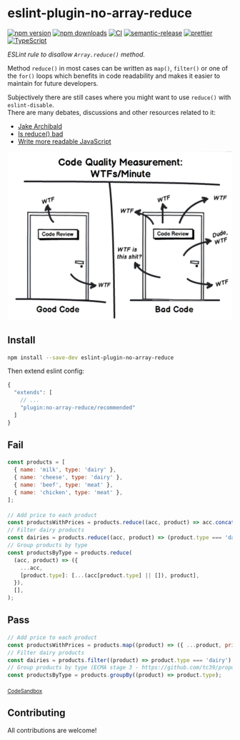 # eslint-plugin-no-array-reduce

[![npm version][npm-badge]][npm-url]
[![npm downloads][downloads-badge]][npm-url]
[![CI][build-badge]][build-url]
[![semantic-release][semantic-badge]][semantic-url]
[![prettier][prettier-badge]][prettier-url]
[![TypeScript][typescript-badge]][typescript-url]

_ESLint rule to disallow `Array.reduce()` method._

Method `reduce()` in most cases can be written as `map()`, `filter()` or one of the `for()` loops which benefits in code readability and makes it easier to maintain for future developers.

Subjectively there are still cases where you might want to use `reduce()` with `eslint-disable`.  
There are many debates, discussions and other resources related to it:

- [Jake Archibald](https://twitter.com/jaffathecake/status/1213077702300852224)
- [Is reduce() bad](https://dev.to/jasterix/is-reduce-bad-2hhd)
- [Write more readable JavaScript](https://betterprogramming.pub/think-again-before-you-use-array-reduce-28f785b5aea9)

[![](misc/code.png)](https://twitter.com/jaffathecake/status/1213084977065279489)

## Install

```bash
npm install --save-dev eslint-plugin-no-array-reduce
```

Then extend eslint config:

```js
{
  "extends": [
    // ...
    "plugin:no-array-reduce/recommended"
  ]
}
```

## Fail

```js
const products = [
  { name: 'milk', type: 'dairy' },
  { name: 'cheese', type: 'dairy' },
  { name: 'beef', type: 'meat' },
  { name: 'chicken', type: 'meat' },
];

// Add price to each product
const productsWithPrices = products.reduce((acc, product) => acc.concat({ ...product, price: 2.7 }), []);
// Filter dairy products
const dairies = products.reduce((acc, product) => (product.type === 'dairy' ? acc.concat(product) : acc), []);
// Group products by type
const productsByType = products.reduce(
  (acc, product) => ({
    ...acc,
    [product.type]: [...(acc[product.type] || []), product],
  }),
  [],
);
```

## Pass

```js
// Add price to each product
const productsWithPrices = products.map((product) => ({ ...product, price: 2.7 }));
// Filter dairy products
const dairies = products.filter((product) => product.type === 'dairy');
// Group products by type (ECMA stage 3 - https://github.com/tc39/proposal-array-grouping)
const productsByType = products.groupBy((product) => product.type);
```

<sub>[CodeSandbox](https://codesandbox.io/s/eslint-plugin-no-array-reduce-4cyc1i?file=/index.js)</sub>

## Contributing

All contributions are welcome!

[npm-url]: https://www.npmjs.com/package/eslint-plugin-no-array-reduce
[npm-badge]: https://img.shields.io/npm/v/eslint-plugin-no-array-reduce.svg
[downloads-badge]: https://img.shields.io/npm/dm/eslint-plugin-no-array-reduce.svg?color=blue
[build-badge]: https://github.com/mkosir/eslint-plugin-no-array-reduce/actions/workflows/main.yml/badge.svg
[build-url]: https://github.com/mkosir/eslint-plugin-no-array-reduce/actions/workflows/main.yml
[semantic-badge]: https://img.shields.io/badge/%20%20%F0%9F%93%A6%F0%9F%9A%80-semantic--release-e10079.svg
[semantic-url]: https://github.com/semantic-release/semantic-release
[prettier-badge]: https://img.shields.io/badge/code_style-prettier-ff69b4.svg
[prettier-url]: https://github.com/prettier/prettier
[typescript-badge]: https://badges.frapsoft.com/typescript/code/typescript.svg?v=101
[typescript-url]: https://github.com/microsoft/TypeScript
